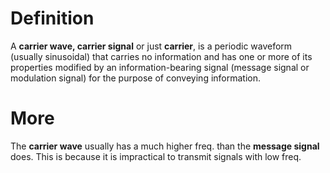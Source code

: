 # Definition

A **carrier wave, carrier signal** or just **carrier**, is a periodic waveform (usually sinusoidal) that carries no information and has one or more of its properties modified by an information-bearing signal (message signal or modulation signal) for the purpose of conveying information.

# More

The **carrier wave** usually has a much higher freq. than the **message signal** does. This is because it is impractical to transmit signals with low freq.
